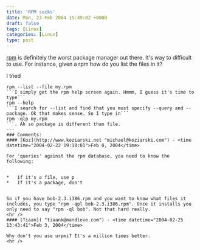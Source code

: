 ```yaml
---
title: 'RPM sucks'
date: Mon, 23 Feb 2004 15:49:02 +0000
draft: false
tags: [Linux]
categories: [Linux]
type: post
---
```


[rpm](http://www.rpm.org) is definitely the worst package manager out there. It's way to difficult to use. For instance, given a rpm how do you list the files in it?

I tried

```
rpm --list --file my.rpm
```I simply get the rpm help screen again. Hmmm, I guess it's time to type```
rpm --help
```I search for --list and find that you must specify --query and --package. Ok that makes sense. So I type in```
rpm -qlp my.rpm
```. Ah so package is different than file.
---
### Comments:
#### [Koz](http://www.koziarski.net "michael@koziarski.com") - <time datetime="2004-02-22 19:18:01">Feb 0, 2004</time>

For 'queries' against the rpm database, you need to know the following:


*   if it's a file, use p
*   If it's a package, don't


So if you have bob-2.3.i386.rpm and you want to know what files it includes, you type "rpm -qpl bob-2.3.i386.rpm". Once it installs you only need to say "rpm -ql bob". Not that hard really.
<hr />
#### [Tiaan]( "tiaank@mandleve.com") - <time datetime="2004-02-25 13:43:41">Feb 3, 2004</time>

Why don't you use urpmi? It's a million times better.
<hr />
